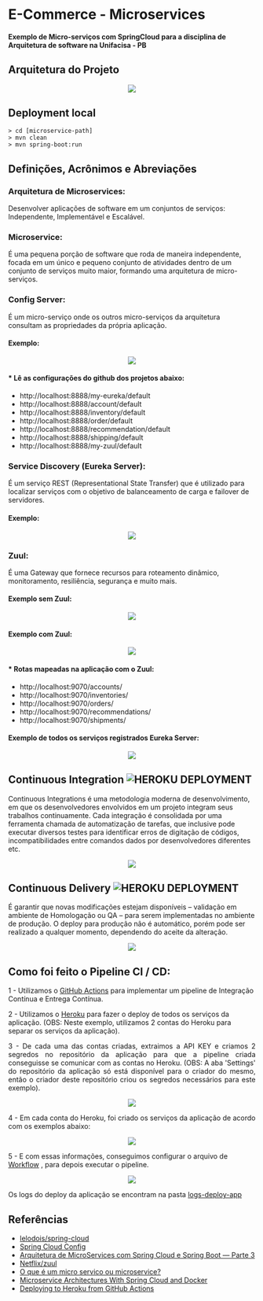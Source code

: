 # E-Commerce - Microservices

#### Exemplo de Micro-serviços com SpringCloud para a disciplina de Arquitetura de software na Unifacisa - PB

## Arquitetura do Projeto

<p align="center">
<img src="https://github.com/mateus-lourenco/e-commerce-microservices/blob/developer/images/Architecture%20Project.png">
</p>

## Deployment local

```
> cd [microservice-path]
> mvn clean
> mvn spring-boot:run
```

## Definições, Acrônimos e Abreviações

### Arquitetura de Microservices:

<p align=”justify”>
Desenvolver aplicações de software em um conjuntos de serviços: Independente, Implementável e Escalável.
</p>

### Microservice: 

<p align=”justify”>
É uma pequena porção de software que roda de maneira independente, focada em um único e pequeno conjunto de atividades dentro de um conjunto de serviços muito maior, formando uma arquitetura de micro-serviços.
</p>

### Config Server: 

<p align=”justify”>
É um micro-serviço onde os outros micro-serviços da arquitetura consultam as propriedades da própria aplicação.
</p>

#### Exemplo:

<p align="center">
<img src="https://github.com/mateus-lourenco/e-commerce-microservices/blob/developer/images/Config%20Server.png">
</p>

#### * Lê as configurações do github dos projetos abaixo:

  - http://localhost:8888/my-eureka/default  
  - http://localhost:8888/account/default  
  - http://localhost:8888/inventory/default  
  - http://localhost:8888/order/default  
  - http://localhost:8888/recommendation/default  
  - http://localhost:8888/shipping/default  
  - http://localhost:8888/my-zuul/default  

### Service Discovery (Eureka Server):

<p align=”justify”>
É um serviço REST (Representational State Transfer) que é utilizado para localizar serviços com o objetivo de balanceamento de carga e failover de servidores.
</p>

#### Exemplo:

<p align="center">
<img src="https://github.com/mateus-lourenco/e-commerce-microservices/blob/developer/images/Eureka.png">
</p>

### Zuul:

<p align=”justify”>
É uma Gateway que fornece recursos para roteamento dinâmico, monitoramento, resiliência, segurança e muito mais.
</p>

#### Exemplo sem Zuul:

<p align="center">
<img src="https://github.com/mateus-lourenco/e-commerce-microservices/blob/developer/images/SemZuul.png">
</p>

#### Exemplo com Zuul:

<p align="center">
<img src="https://github.com/mateus-lourenco/e-commerce-microservices/blob/developer/images/ComZuul.png">
</p>

#### * Rotas mapeadas na aplicação com o Zuul:

 - http://localhost:9070/accounts/  
 - http://localhost:9070/inventories/  
 - http://localhost:9070/orders/  
 - http://localhost:9070/recommendations/  
 - http://localhost:9070/shipments/  

#### Exemplo de todos os serviços registrados Eureka Server:

<p align="center">
<img src="https://github.com/mateus-lourenco/e-commerce-microservices/blob/master/images/Instances_Eureka_Server.png">
</p>

## Continuous Integration ![HEROKU DEPLOYMENT](https://github.com/mateus-lourenco/e-commerce-microservices/workflows/HEROKU%20DEPLOYMENT/badge.svg)  

<p align=”justify”>
Continuous Integrations é uma metodologia moderna de desenvolvimento, em que os desenvolvedores envolvidos em um projeto integram seus trabalhos continuamente. Cada integração é consolidada por uma ferramenta chamada de automatização de tarefas, que inclusive pode executar diversos testes para identificar erros de digitação de códigos, incompatibilidades entre comandos dados por desenvolvedores diferentes etc.
</p>  
<p align="center">
<img src="https://github.com/mateus-lourenco/e-commerce-microservices/blob/developer/images/Integration.png">
</p>

## Continuous Delivery ![HEROKU DEPLOYMENT](https://github.com/mateus-lourenco/e-commerce-microservices/workflows/HEROKU%20DEPLOYMENT/badge.svg)  
<p align=”justify”>
É garantir que novas modificações estejam disponíveis – validação em ambiente de Homologação ou QA – para serem implementadas no ambiente de produção. O deploy para produção não é automático, porém pode ser realizado a qualquer momento, dependendo do aceite da alteração.
</p>
<p align="center">
<img src="https://github.com/mateus-lourenco/e-commerce-microservices/blob/developer/images/Delivery.png">
</p>

## Como foi feito o Pipeline CI / CD:

1 - Utilizamos o [GitHub Actions](https://help.github.com/pt/actions)  para implementar um pipeline de Integração Contínua e Entrega Contínua.  
  
2 - Utilizamos o [Heroku](https://www.heroku.com/) para fazer o deploy de todos os serviços da aplicação. (OBS: Neste exemplo, utilizamos 2 contas do Heroku para separar os serviços da aplicação).   

<p align="justify">  
3 - De cada uma das contas criadas, extraimos a API KEY e criamos 2 segredos no repositório da aplicação para que a pipeline criada conseguisse se comunicar com as contas no Heroku. (OBS: A aba 'Settings' do repositório da aplicação só está disponível para o criador do mesmo, então o criador deste repositório criou os segredos necessários para este exemplo).  
</p>  

<p align="center">  
<img src="https://github.com/mateus-lourenco/e-commerce-microservices/blob/master/images/HEROKU%20API%20KEY.png">  
</p>  

<p align="justify">  
4 - Em cada conta do Heroku, foi criado os serviços da aplicação de acordo com os exemplos abaixo:  
</p>  

<p align="center">  
<img src="https://github.com/mateus-lourenco/e-commerce-microservices/blob/master/images/Apps_Contas.jpg">  
</p>  
  
5 - E com essas informações, conseguimos configurar o arquivo de [Workflow](https://github.com/mateus-lourenco/e-commerce-microservices/blob/master/.github/workflows/CI-CD-Heroku.yml)  , para depois executar o pipeline.  

<p align="center">  
<img src="https://github.com/mateus-lourenco/e-commerce-microservices/blob/master/images/Build%20App.png">  
</p>  

Os logs do deploy da aplicação se encontram na pasta [logs-deploy-app](https://github.com/mateus-lourenco/e-commerce-microservices/tree/master/logs-deploy-app/build)  

## Referências

- [lelodois/spring-cloud](https://github.com/lelodois/spring-cloud)  
- [Spring Cloud Config](https://medium.com/dev-cave/spring-cloud-config-48e423446ed8#:~:text=Como%20funciona,as%20propriedades%20da%20pr%C3%B3pria%20aplica%C3%A7%C3%A3o.&text=L%C3%B3gico%20que%20n%C3%A3o%20seria%20muito,sem%20depend%C3%AAncias%20da%20m%C3%A1quina%20f%C3%ADsica.)  
- [Arquitetura de MicroServices com Spring Cloud e Spring Boot — Parte 3](https://coderef.com.br/arquitetura-de-microservices-com-spring-cloud-e-spring-boot-parte-3-b84b3dce13a0#:~:text=O%20Eureka%20%C3%A9%20um%20servi%C3%A7o,carga%20e%20failover%20de%20servidores.)  
- [Netflix/zuul](https://github.com/Netflix/zuul)  
- [O que é um micro servico ou microservice?](https://www.luiztools.com.br/post/o-que-e-um-micro-servico-ou-microservice/)  
- [Microservice Architectures With Spring Cloud and Docker](https://dzone.com/articles/microservice-architecture-with-spring-cloud-and-do)  
- [Deploying to Heroku from GitHub Actions](https://dev.to/heroku/deploying-to-heroku-from-github-actions-29ej)  
